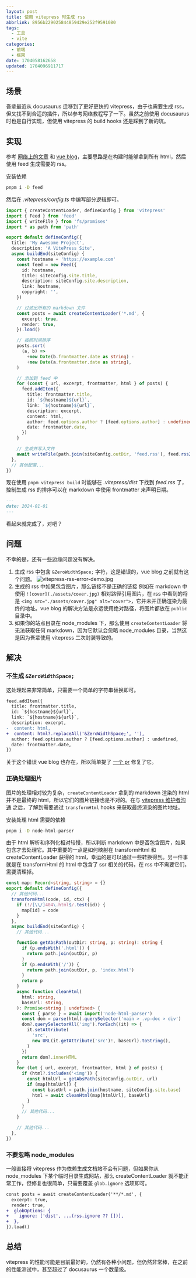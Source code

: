 ```yaml
---
layout: post
title: 使用 vitepress 时生成 rss
abbrlink: 8956b229025844859429e252f9591080
tags:
  - 工具
  - vite
categories:
  - 前端
  - 框架
date: 1704058162658
updated: 1704096911717
---
```


## 场景

吾辈最近从 docusaurus 迁移到了更好更快的 vitepress，由于也需要生成 rss，但又找不到合适的插件，所以参考网络教程写了一下。虽然之前使用 docusaurus 时也是自行实现，但使用 vitepress 的 build hooks 还是踩到了新的坑。

## 实现

参考 [网络上的文章](https://laros.io/generating-an-rss-feed-with-vitepress) 和 [vue blog](https://github.com/vuejs/blog)，主要思路是在构建时能够拿到所有 html，然后使用 feed 生成需要的 rss。

安装依赖

```sh
pnpm i -D feed
```

然后在 *.vitepress/config.ts* 中编写部分逻辑即可。

```ts
import { createContentLoader, defineConfig } from 'vitepress'
import { Feed } from 'feed'
import { writeFile } from 'fs/promises'
import * as path from 'path'

export default defineConfig({
  title: 'My Awesome Project',
  description: 'A VitePress Site',
  async buildEnd(siteConfig) {
    const hostname = 'https://example.com'
    const feed = new Feed({
      id: hostname,
      title: siteConfig.site.title,
      description: siteConfig.site.description,
      link: hostname,
      copyright: '',
    })

    // 过滤出所有的 markdown 文件
    const posts = await createContentLoader('*.md', {
      excerpt: true,
      render: true,
    }).load()

    // 按照时间排序
    posts.sort(
      (a, b) =>
        +new Date(b.frontmatter.date as string) -
        +new Date(a.frontmatter.date as string),
    )

    // 添加到 feed 中
    for (const { url, excerpt, frontmatter, html } of posts) {
      feed.addItem({
        title: frontmatter.title,
        id: `${hostname}${url}`,
        link: `${hostname}${url}`,
        description: excerpt,
        content: html,
        author: feed.options.author ? [feed.options.author] : undefined,
        date: frontmatter.date,
      })
    }

    // 生成并写入文件
    await writeFile(path.join(siteConfig.outDir, 'feed.rss'), feed.rss2())
  },
  // 其他配置...
})
```

现在使用 `pnpm vitepress build` 时能够在 *.vitepress/dist* 下找到 *feed.rss* 了，控制生成 rss 的排序可以在 markdown 中使用 frontmatter 来声明日期。

```md
---
date: 2024-01-01
---
```

看起来就完成了，对吧？

## 问题

不幸的是，还有一些边缘问题没有解决。

1.  生成 rss 中包含 `&ZeroWidthSpace;` 字符，这是错误的，vue blog 之前就有这个问题。
    ![vitepress-rss-error-demo.jpg](/resources/9620ce0dfa29420db54df3e0497283cb.jpg)
2.  生成的 rss 中如果包含图片，那么链接不是正确的链接
    例如在 markdown 中使用 `![cover](./assets/cover.jpg)` 相对路径引用图片，在 rss 中看到的将是 `<img src="./assets/cover.jpg" alt="cover">`，它并未并正确渲染为最终的地址。vue blog 的解决方法是永远使用绝对路径，将图片都放在 `public` 目录中。
3.  如果你的站点目录在 node\_modules 下，那么使用 `createContentLoader` 将无法获取任何 markdown，因为它默认会忽略 node\_modules 目录，当然这是因为吾辈使用 vitepress 二次封装导致的。

## 解决

### 不生成 `&ZeroWidthSpace;`

这处理起来非常简单，只需要一个简单的字符串替换即可。

```diff
feed.addItem({
  title: frontmatter.title,
  id: `${hostname}${url}`,
  link: `${hostname}${url}`,
  description: excerpt,
-  content: html,
+  content: html?.replaceAll('&ZeroWidthSpace;', ''),
  author: feed.options.author ? [feed.options.author] : undefined,
  date: frontmatter.date,
})
```

关于这个错误 vue blog 也存在，所以简单提了 [一个 pr](https://github.com/vuejs/blog/pull/21) 修复了它。

### 正确处理图片

图片的处理相对较为复杂，`createContentLoader` 拿到的 markdown 渲染的 html 并不是最终的 html，所以它们的图片链接也是不对的。在与 [vitepress 维护者沟通](https://github.com/vuejs/vitepress/issues/3364#issuecomment-1864122923) 之后，了解到需要通过 `transformHtml` hooks 来获取最终渲染的图片地址。

安装处理 html 需要的依赖

```sh
pnpm i -D node-html-parser
```

由于 html 解析和序列化相对较慢，所以判断 markdown 中是否包含图片，如果包含才去处理它。其中重要的一点是如何映射在 transformHtml 和 createContentLoader 获得的 html，幸运的是可以通过一些转换得到。另一件事就是在 transformHtml 的 html 中包含了 ssr 相关的代码，在 rss 中不需要它们，需要清理掉。

```ts
const map: Record<string, string> = {}
export default defineConfig({
  // 其他代码...
  transformHtml(code, id, ctx) {
    if (!/[\\/]404\.html$/.test(id)) {
      map[id] = code
    }
  },
  async buildEnd(siteConfig) {
    // 其他代码...

    function getAbsPath(outDir: string, p: string): string {
      if (p.endsWith('.html')) {
        return path.join(outDir, p)
      }
      if (p.endsWith('/')) {
        return path.join(outDir, p, 'index.html')
      }
      return p
    }
    async function cleanHtml(
      html: string,
      baseUrl: string,
    ): Promise<string | undefined> {
      const { parse } = await import('node-html-parser')
      const dom = parse(html).querySelector('main > .vp-doc > div')
      dom?.querySelectorAll('img').forEach((it) => {
        it.setAttribute(
          'src',
          new URL(it.getAttribute('src')!, baseUrl).toString(),
        )
      })
      return dom?.innerHTML
    }
    for (let { url, excerpt, frontmatter, html } of posts) {
      if (html?.includes('<img')) {
        const htmlUrl = getAbsPath(siteConfig.outDir, url)
        if (map[htmlUrl]) {
          const baseUrl = path.join(hostname, siteConfig.site.base)
          html = await cleanHtml(map[htmlUrl], baseUrl)
        }
      }
      // 其他代码...
    }

    // 其他代码...
  },
})
```

### 不要忽略 node\_modules

一般直接将 vitepress 作为依赖生成文档站不会有问题，但如果你从 node\_modules 下某个临时目录生成网站，那么 createContentLoader 就不能正常工作，但修复也很简单，只需要覆盖 `glob.ignore` 选项即可。

```diff
const posts = await createContentLoader('**/*.md', {
  excerpt: true,
  render: true,
+  globOptions: {
+    ignore: ['dist', ...(rss.ignore ?? [])],
+  },
}).load()
```

## 总结

vitepress 的性能可能是目前最好的，仍然有各种小问题，但仍然非常棒，在之前的性能测试中，甚至超过了 docusaurus 一个数量级。
